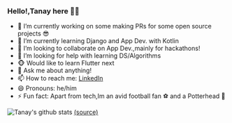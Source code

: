 ### Hello!,Tanay here 👋👋

<!--
**2tanayk/2tanayk** is a ✨ _special_ ✨ repository because its `README.md` (this file) appears on your GitHub profile.
-->
 - 🔭 I’m currently working on some making PRs for some open source projects 😎
 - 🌱 I’m currently learning Django and App Dev. with Kotlin
 - 👯 I’m looking to collaborate on App Dev.,mainly for hackathons!
 - 🤔 I’m looking for help with learning DS/Algorithms
 - 🐵 Would like to learn Flutter next
 - 💬 Ask me about anything!
 - 📫 How to reach me: [LinkedIn](https://www.linkedin.com/in/tanay-kamath-69a65019a)
 - 😄 Pronouns: he/him
 - ⚡ Fun fact: Apart from tech,Im an avid football fan :soccer: and a Potterhead 🧙
 
 
 ![Tanay's github stats](https://github-readme-stats.vercel.app/api?username=2tanayk&show_icons=true)
 [(source)](https://github.com/anuraghazra/github-readme-stats)
 
  

